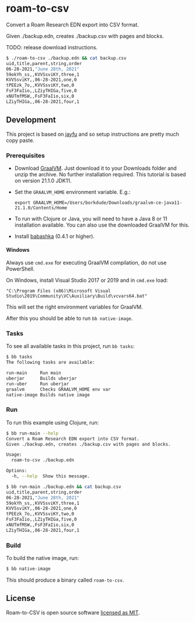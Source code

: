 # roam-to-csv

Convert a Roam Research EDN export into CSV format.

Given ./backup.edn, creates ./backup.csv with pages and blocks.

TODO: release download instructions.

```bash
$ ./roam-to-csv ./backup.edn && cat backup.csv
uid,title,parent,string,order
06-28-2021,"June 28th, 2021"
59okYh_ss,,KVVSsviKY,three,1
KVVSsviKY,,06-28-2021,one,0
tPEEzk_7o,,KVVSsviKY,two,0
FsF3FaIio,,LZiyTHIGa,five,0
xNUTmfMSW,,FsF3FaIio,six,0
LZiyTHIGa,,06-28-2021,four,1
```


## Development

This project is based on [jayfu](https://github.com/borkdude/jayfu) and so setup instructions are pretty much copy paste.


### Prerequisites

- Download [GraalVM](https://www.graalvm.org/downloads/). Just download it to
  your Downloads folder and unzip the archive. No further installation
  required. This tutorial is based on version 21.1.0 JDK11.

- Set the `GRAALVM_HOME` environment variable. E.g.:

  `export GRAALVM_HOME=/Users/borkdude/Downloads/graalvm-ce-java11-21.1.0/Contents/Home`

- To run with Clojure or Java, you will need to have a
  Java 8 or 11 installation available. You can also use the downloaded GraalVM for this.

- Install [babashka](https://github.com/babashka/babashka#installation) (0.4.1 or higher).


#### Windows

Always use `cmd.exe` for executing GraalVM compilation, do not use PowerShell.

On Windows, install Visual Studio 2017 or 2019 and in `cmd.exe` load:

```
"C:\Program Files (x86)\Microsoft Visual Studio\2019\Community\VC\Auxiliary\Build\vcvars64.bat"
```

This will set the right environment variables for GraalVM.

After this you should be able to run `bb native-image`.


### Tasks

To see all available tasks in this project, run `bb tasks`:

```bash
$ bb tasks
The following tasks are available:

run-main     Run main
uberjar      Builds uberjar
run-uber     Run uberjar
graalvm      Checks GRAALVM_HOME env var
native-image Builds native image
```


### Run

To run this example using Clojure, run:

```bash
$ bb run-main --help
Convert a Roam Research EDN export into CSV format.
Given ./backup.edn, creates ./backup.csv with pages and blocks.

Usage:
  roam-to-csv ./backup.edn

Options:
  -h, --help  Show this message.

$ bb run-main ./backup.edn && cat backup.csv
uid,title,parent,string,order
06-28-2021,"June 28th, 2021"
59okYh_ss,,KVVSsviKY,three,1
KVVSsviKY,,06-28-2021,one,0
tPEEzk_7o,,KVVSsviKY,two,0
FsF3FaIio,,LZiyTHIGa,five,0
xNUTmfMSW,,FsF3FaIio,six,0
LZiyTHIGa,,06-28-2021,four,1
```


### Build

To build the native image, run:

```bash
$ bb native-image
```

This should produce a binary called `roam-to-csv`.


## License

Roam-to-CSV is open source software [licensed as MIT](https://github.com/filipesilva/roam-to-csv/blob/master/LICENSE).

